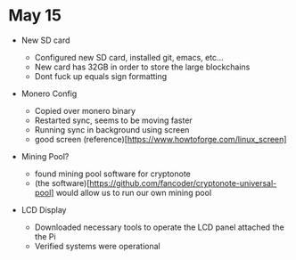 # May 15

* New SD card
  * Configured new SD card, installed git, emacs, etc...
  * New card has 32GB in order to store the large blockchains
  * Dont fuck up equals sign formatting

* Monero Config
  * Copied over monero binary
  * Restarted sync, seems to be moving faster
  * Running sync in background using screen
  * good screen (reference)[https://www.howtoforge.com/linux_screen]

* Mining Pool?
  * found mining pool software for cryptonote
  * (the software)[https://github.com/fancoder/cryptonote-universal-pool] would allow us to run our own mining pool

* LCD Display
  * Downloaded necessary tools to operate the LCD panel attached the the Pi
  * Verified systems were operational
  
